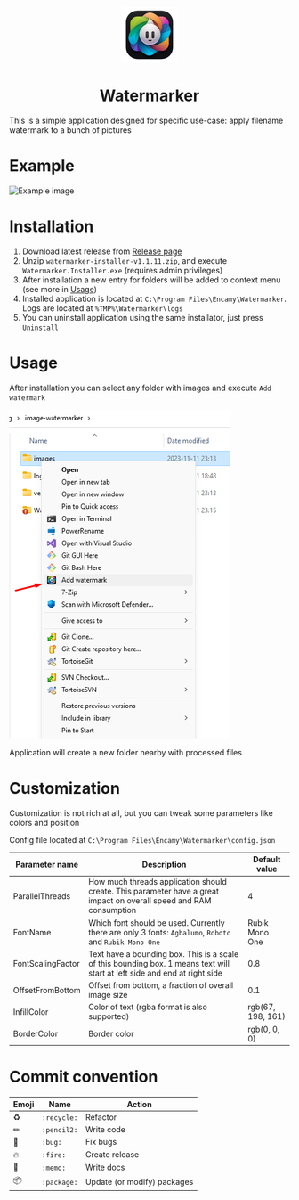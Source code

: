 <p align="center">
  <img alt="Watermarker Logo" src="docs/logo.png" width="100px" />
  <h1 align="center">Watermarker</h1>
</p>

This is a simple application designed for specific use-case: apply filename watermark to a bunch of pictures

# Example

![Example image](docs/example.png)

# Installation

1. Download latest release from [Release page](https://github.com/kuleshov-aleksei/Watermarker/releases/latest)
2. Unzip `watermarker-installer-v1.1.11.zip`, and execute `Watermarker.Installer.exe` (requires admin privileges)
3. After installation a new entry for folders will be added to context menu (see more in [Usage](#usage))
4. Installed application is located at `C:\Program Files\Encamy\Watermarker`. Logs are located at `%TMP%\Watermarker\logs`
5. You can uninstall application using the same installator, just press `Uninstall`

# Usage

After installation you can select any folder with images and execute `Add watermark`

![Usage image](docs/usage.png)

Application will create a new folder nearby with processed files

# Customization

Customization is not rich at all, but you can tweak some parameters like colors and position

Config file located at `C:\Program Files\Encamy\Watermarker\config.json`

| Parameter name | Description | Default value |
| -------------- | ----------- | ------------- |
| ParallelThreads | How much threads application should create. This parameter have a great impact on overall speed and RAM consumption | 4 |
| FontName | Which font should be used. Currently there are only 3 fonts: `Agbalumo`, `Roboto` and `Rubik Mono One` | Rubik Mono One |
| FontScalingFactor | Text have a bounding box. This is a scale of this bounding box. 1 means text will start at left side and end at right side | 0.8 |
| OffsetFromBottom | Offset from bottom, a fraction of overall image size | 0.1 |
| InfillColor | Color of text (rgba format is also supported) | rgb(67, 198, 161) |
| BorderColor | Border color | rgb(0, 0, 0) |

# Commit convention

| Emoji | Name                 | Action                        |
| ----- | -------------------- | ----------------------------- |
| ♻    | `:recycle:`          | Refactor                      |
| ✏    | `:pencil2:`          | Write code                    |
| 🐛    | `:bug:`              | Fix bugs                      |
| 🔥    | `:fire:`             | Create release                |
| 📝    | `:memo:`             | Write docs                    |
| 📦    | `:package:`          | Update (or modify) packages   |
